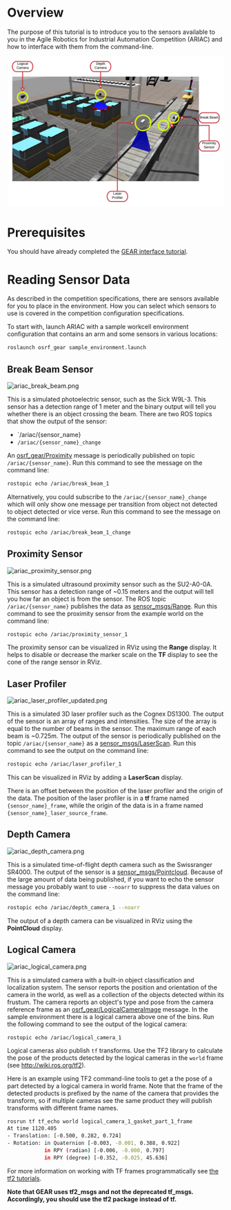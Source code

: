 # Overview #

The purpose of this tutorial is to introduce you to the sensors available to you in the Agile Robotics for Industrial Automation Competition (ARIAC) and how to interface with them from the command-line.

<img src="../figures/sensors.png" alt="alt text" width="900" class="center">

# Prerequisites #

You should have already completed the [GEAR interface tutorial](./gear_interface.md).

# Reading Sensor Data #

As described in the competition specifications, there are sensors available for you to place in the environment. How you can select which sensors to use is covered in the competition configuration specifications.

To start with, launch ARIAC with a sample workcell environment configuration that contains an arm and some sensors in various locations:

```bash
roslaunch osrf_gear sample_environment.launch
```

## Break Beam Sensor ##

![ariac_break_beam.png](https://bitbucket.org/repo/pB4bBb/images/1097779126-ariac_break_beam.png)

This is a simulated photoelectric sensor, such as the Sick W9L-3.
This sensor has a detection range of 1 meter and the binary output will tell you whether there is an object crossing the beam.
There are two ROS topics that show the output of the sensor:

* `/ariac/{sensor_name}
* `/ariac/{sensor_name}_change`

An [osrf_gear/Proximity](https://bitbucket.org/osrf/ariac/src/master/osrf_gear/msg/Proximity.msg) message is periodically published on topic `/ariac/{sensor_name}`.
Run this command to see the message on the command line:

```bash
rostopic echo /ariac/break_beam_1
```

Alternatively, you could subscribe to the `/ariac/{sensor_name}_change` which will only show one message per transition from object not detected to object detected or vice verse.
Run this command to see the message on the command line:

```bash
rostopic echo /ariac/break_beam_1_change
```

## Proximity Sensor ##

![ariac_proximity_sensor.png](https://bitbucket.org/repo/pB4bBb/images/997334629-ariac_proximity_sensor.png)

This is a simulated ultrasound proximity sensor such as the SU2-A0-0A.
This sensor has a detection range of ~0.15 meters and the output will tell you how far an object is from the sensor.
The ROS topic `/ariac/{sensor_name}` publishes the data as [sensor_msgs/Range](http://docs.ros.org/api/sensor_msgs/html/msg/Range.html).
Run this command to see the proximity sensor from the example world on the command line:

```bash
rostopic echo /ariac/proximity_sensor_1
```

The proximity sensor can be visualized in RViz using the **Range** display.
It helps to disable or decrease the marker scale on the **TF** display to see the cone of the range sensor in RViz.

## Laser Profiler ##

![ariac_laser_profiler_updated.png](https://bitbucket.org/repo/pB4bBb/images/2590957860-ariac_laser_profiler_updated.png)

This is a simulated 3D laser profiler such as the Cognex DS1300.
The output of the sensor is an array of ranges and intensities.
The size of the array is equal to the number of beams in the sensor.
The maximum range of each beam is ~0.725m.
The output of the sensor is periodically published on the topic `/ariac/{sensor_name}` as a [sensor_msgs/LaserScan](http://docs.ros.org/api/sensor_msgs/html/msg/LaserScan.html).
Run this command to see the output on the command line:

```bash
rostopic echo /ariac/laser_profiler_1
```

This can be visualized in RViz by adding a **LaserScan** display.

There is an offset between the position of the laser profiler and the origin of the data.
The position of the laser profiler is in a **tf** frame named `{sensor_name}_frame`, while the origin of the data is in a frame named `{sensor_name}_laser_source_frame`.

## Depth Camera ##
![ariac_depth_camera.png](https://bitbucket.org/repo/pB4bBb/images/1179150255-ariac_depth_camera.png)

This is a simulated time-of-flight depth camera such as the Swissranger SR4000.
The output of the sensor is a [sensor_msgs/Pointcloud](http://docs.ros.org/api/sensor_msgs/html/msg/PointCloud.html).
Because of the large amount of data being published, if you want to echo the sensor message you probably want to use `--noarr` to suppress the data values on the command line:

```bash
rostopic echo /ariac/depth_camera_1 --noarr
```

The output of a depth camera can be visualized in RViz using the **PointCloud** display.

## Logical Camera ##

![ariac_logical_camera.png](https://bitbucket.org/repo/pB4bBb/images/2463683455-ariac_logical_camera.png)

This is a simulated camera with a built-in object classification and localization system.
The sensor reports the position and orientation of the camera in the world, as well as a collection of the objects detected within its frustum.
The camera reports an object's type and pose from the camera reference frame as an [osrf_gear/LogicalCameraImage](https://bitbucket.org/osrf/ariac/src/master/osrf_gear/msg/LogicalCameraImage.msg) message.
In the sample environment there is a logical camera above one of the bins.
Run the following command to see the output of the logical camera:

```
rostopic echo /ariac/logical_camera_1
```

Logical cameras also publish `tf` transforms.
Use the TF2 library to calculate the pose of the products detected by the logical cameras in the `world` frame (see http://wiki.ros.org/tf2).

Here is an example using TF2 command-line tools to get a the pose of a part detected by a logical camera in world frame.
Note that the frame of the detected products is prefixed by the name of the camera that provides the transform, so if multiple cameras see the same product they will publish transforms with different frame names.

```bash
rosrun tf tf_echo world logical_camera_1_gasket_part_1_frame
At time 1120.405
- Translation: [-0.500, 0.282, 0.724]
- Rotation: in Quaternion [-0.003, -0.001, 0.388, 0.922]
            in RPY (radian) [-0.006, -0.000, 0.797]
            in RPY (degree) [-0.352, -0.025, 45.636]
```

For more information on working with TF frames programmatically see [the tf2 tutorials](http://wiki.ros.org/tf2/Tutorials).

**Note that GEAR uses tf2_msgs and not the deprecated tf_msgs. Accordingly, you should use the tf2 package instead of tf.**
